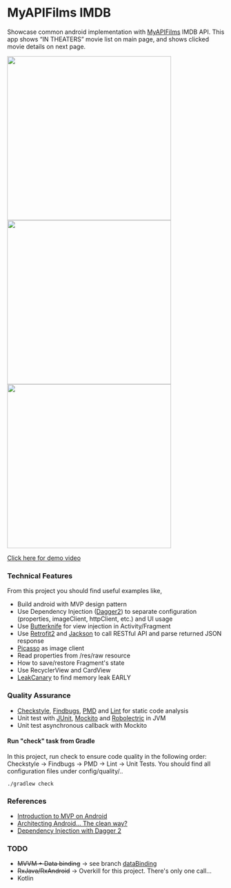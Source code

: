 # MyAPIFilms IMDB

Showcase common android implementation with [MyAPIFilms](http://api.myapifilms.com/index.do) IMDB API. This app shows “IN THEATERS” movie list on main page, and shows clicked movie details on next page.

<img height="380" src="https://github.com/rascalyen/ApiMovies/blob/master/screenshot/00.png" />
<img height="380" src="https://github.com/rascalyen/ApiMovies/blob/master/screenshot/01.png" />
<img height="380" src="https://github.com/rascalyen/ApiMovies/blob/master/screenshot/02.png" />
<br>

[Click here for demo video](http://tinyurl.com/zcpotsl)


### Technical Features
From this project you should find useful examples like,

* Build android with MVP design pattern
* Use Dependency Injection ([Dagger2](http://google.github.io/dagger/)) to separate configuration (properties, imageClient, httpClient, etc.) and UI usage
* Use [Butterknife](https://github.com/JakeWharton/butterknife) for view injection in Activity/Fragment
* Use [Retrofit2](http://square.github.io/retrofit/) and [Jackson](https://github.com/FasterXML/jackson) to call RESTful API and parse returned JSON response
* [Picasso](http://square.github.io/picasso/) as image client
* Read properties from /res/raw resource
* How to save/restore Fragment's state
* Use RecyclerView and CardView
* [LeakCanary](https://github.com/square/leakcanary) to find memory leak EARLY


### Quality Assurance
* [Checkstyle](http://checkstyle.sourceforge.net/), [Findbugs](http://findbugs.sourceforge.net/), [PMD](https://pmd.github.io/) and [Lint](https://developer.android.com/studio/write/lint.html) for static code analysis
* Unit test with [JUnit](http://junit.org/), [Mockito](http://mockito.org/) and [Robolectric](http://robolectric.org/) in JVM
* Unit test asynchronous callback with Mockito

#### Run "check" task from Gradle

In this project, run check to ensure code quality in the following order: Checkstyle -> Findbugs -> PMD -> Lint -> Unit Tests.  You should find all configuration files under config/quality/..

```
./gradlew check
```


### References
- [Introduction to MVP on Android](https://github.com/konmik/konmik.github.io/wiki/Introduction-to-Model-View-Presenter-on-Android)
- [Architecting Android… The clean way?](http://fernandocejas.com/2014/09/03/architecting-android-the-clean-way/)
- [Dependency Injection with Dagger 2](https://guides.codepath.com/android/Dependency-Injection-with-Dagger-2)


### TODO
- <s>MVVM + Data binding</s>  -> see branch [dataBinding](https://github.com/rascalyen/ApiMovies/tree/dataBinding)
- <s>RxJava/RxAndroid</s> -> Overkill for this project. There's only one call...
- Kotlin
